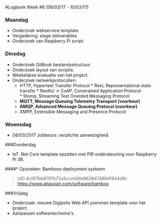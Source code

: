 #Logboek Week #6 (06/03/17 - 10/03/17)
### Maandag
* Onderzoek webservice template.
* Vergadering: stage deliverables.
* Onderzoek van Raspberry Pi script.

### Dinsdag 
* Onderzoek GitBook bestandsstructuur.
* Onderzoek layout van scriptie.
* Weekelijkse evaluatie van het project.
* Onderzoek netwerkprotocollen:
     * HTTP, Hypertext Transfer Protocol
           * Rest, Representational state transfer
           * Restful -> CoAP, Constrained Application Protocol  		
           * Stomp, Streaming Text Oriented Messaging Protocol
    * **MQTT, Message Queuing Telemetry Transport (voorkeur)**
    * **AMQP, Advanced Message Queuing Protocol (voorkeur)**
    * XMPP, Extensible Messaging and Presence Protocol  

### Woensdag
* 08/03/2017 Jobbeurs: verplichte aanwezigheid. 

###Donderdag
* IoT .Net Core template opzetten met PIR ondersteuning voor Raspberry Pi 3B.

####* Opzoeken: Bambooo deployment systeem
>UID 4cf67bb9797b72a5cccb56a9636474864f934d9c
 https://www.atlassian.com/software/bamboo 

###Vrijdag
* Onderzoek: nieuwe Digipolis Web API yoenmen template voor het project.
* Aanpassen softwareschema's.